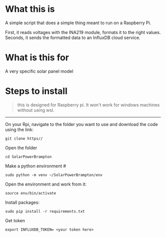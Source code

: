 # What this is 

A simple script that does a simple thing meant to run on a Raspberry Pi. 

First, it reads voltages with the INA219 module, formats it to the right values.
Seconds, it sends the formatted data to an InfluxDB cloud service. 

# What is this for

A very specific solar panel model


# Steps to install
> this is designed for Raspberry pi. It won't work for windows machines without using wsl.
----

On your Rpi, navigate to the folder you want to use and download the code using the link:

    git clone https// 

Open the folder

    cd SolarPowerBrampton

Make a python environment # 

    sudo python -m venv ~/SolarPowerBrampton/env

Open the environment and work from it:

    source env/bin/activate

Install packages:

    sudo pip install -r requirements.txt

Get token

    export INFLUXDB_TOKEN= <your token here>